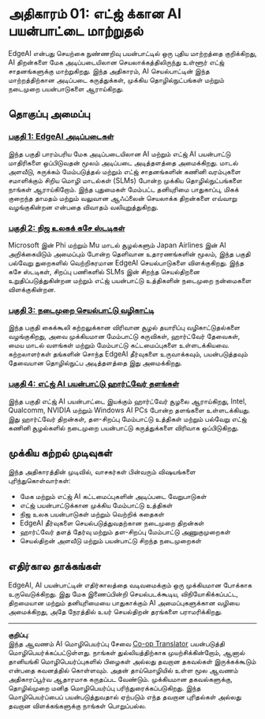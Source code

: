 <!--
CO_OP_TRANSLATOR_METADATA:
{
  "original_hash": "ddfe62b8e130979b7034bc6fbb7d510c",
  "translation_date": "2025-10-11T11:14:55+00:00",
  "source_file": "Module01/README.md",
  "language_code": "ta"
}
-->
# அதிகாரம் 01: எட்ஜ் க்கான AI பயன்பாட்டை மாற்றுதல்

EdgeAI என்பது செயற்கை நுண்ணறிவு பயன்பாட்டில் ஒரு புதிய மாற்றத்தை குறிக்கிறது, AI திறன்களை மேக அடிப்படையிலான செயலாக்கத்திலிருந்து உள்ளூர் எட்ஜ் சாதனங்களுக்கு மாற்றுகிறது. இந்த அதிகாரம், AI செயல்பாட்டின் இந்த மாற்றத்திற்கான அடிப்படை கருத்துக்கள், முக்கிய தொழில்நுட்பங்கள் மற்றும் நடைமுறை பயன்பாடுகளை ஆராய்கிறது.

## தொகுப்பு அமைப்பு

### [பகுதி 1: EdgeAI அடிப்படைகள்](./01.EdgeAIFundamentals.md)
இந்த பகுதி பாரம்பரிய மேக அடிப்படையிலான AI மற்றும் எட்ஜ் AI பயன்பாட்டு மாதிரிகளை ஒப்பிடுவதன் மூலம் அடிப்படை அடித்தளத்தை அமைக்கிறது. மாடல் அளவீடு, சுருக்கம் மேம்படுத்தல் மற்றும் எட்ஜ் சாதனங்களின் கணினி வரம்புகளை சமாளிக்கும் சிறிய மொழி மாடல்கள் (SLMs) போன்ற முக்கிய தொழில்நுட்பங்களை நாங்கள் ஆராய்கிறோம். இந்த புதுமைகள் மேம்பட்ட தனியுரிமை பாதுகாப்பு, மிகக் குறைந்த தாமதம் மற்றும் வலுவான ஆஃப்லைன் செயலாக்க திறன்களை எவ்வாறு வழங்குகின்றன என்பதை விவாதம் வலியுறுத்துகிறது.

### [பகுதி 2: நிஜ உலகக் கசே ஸ்டடிகள்](./02.RealWorldCaseStudies.md)
Microsoft இன் Phi மற்றும் Mu மாடல் சூழல்களும் Japan Airlines இன் AI அறிக்கையிடும் அமைப்பும் போன்ற தெளிவான உதாரணங்களின் மூலம், இந்த பகுதி பல்வேறு துறைகளில் வெற்றிகரமான EdgeAI செயல்பாடுகளை விளக்குகிறது. இந்த கசே ஸ்டடிகள், சிறப்பு பணிகளில் SLMs இன் சிறந்த செயல்திறனை உறுதிப்படுத்துகின்றன மற்றும் எட்ஜ் பயன்பாட்டு உத்திகளின் நடைமுறை நன்மைகளை விளக்குகின்றன.

### [பகுதி 3: நடைமுறை செயல்பாட்டு வழிகாட்டி](./03.PracticalImplementationGuide.md)
இந்த பகுதி கைக்கூலி கற்றலுக்கான விரிவான சூழல் தயாரிப்பு வழிகாட்டுதல்களை வழங்குகிறது, அவை முக்கியமான மேம்பாட்டு கருவிகள், ஹார்ட்வேர் தேவைகள், மைய மாடல் வளங்கள் மற்றும் மேம்பாட்டு கட்டமைப்புகளை உள்ளடக்கியவை. கற்றலாளர்கள் தங்களின் சொந்த EdgeAI தீர்வுகளை உருவாக்கவும், பயன்படுத்தவும் தேவையான தொழில்நுட்ப அடித்தளத்தை இது அமைக்கிறது.

### [பகுதி 4: எட்ஜ் AI பயன்பாட்டு ஹார்ட்வேர் தளங்கள்](./04.EdgeDeployment.md)
இந்த பகுதி எட்ஜ் AI பயன்பாட்டை இயக்கும் ஹார்ட்வேர் சூழலை ஆராய்கிறது, Intel, Qualcomm, NVIDIA மற்றும் Windows AI PCs போன்ற தளங்களை உள்ளடக்கியது. இது ஹார்ட்வேர் திறன்கள், தள-சிறப்பு மேம்பாட்டு உத்திகள் மற்றும் பல்வேறு எட்ஜ் கணினி சூழல்களில் நடைமுறை பயன்பாட்டு கருத்துக்களை விரிவாக ஒப்பிடுகிறது.

## முக்கிய கற்றல் முடிவுகள்

இந்த அதிகாரத்தின் முடிவில், வாசகர்கள் பின்வரும் விஷயங்களை புரிந்துகொள்வார்கள்:
- மேக மற்றும் எட்ஜ் AI கட்டமைப்புகளின் அடிப்படை வேறுபாடுகள்
- எட்ஜ் பயன்பாட்டுக்கான முக்கிய மேம்பாட்டு உத்திகள்
- நிஜ உலக பயன்பாடுகள் மற்றும் வெற்றிக் கதைகள்
- EdgeAI தீர்வுகளை செயல்படுத்துவதற்கான நடைமுறை திறன்கள்
- ஹார்ட்வேர் தளத் தேர்வு மற்றும் தள-சிறப்பு மேம்பாட்டு அணுகுமுறைகள்
- செயல்திறன் அளவீடு மற்றும் பயன்பாட்டு சிறந்த நடைமுறைகள்

## எதிர்கால தாக்கங்கள்

EdgeAI, AI பயன்பாட்டின் எதிர்காலத்தை வடிவமைக்கும் ஒரு முக்கியமான போக்காக உருவெடுக்கிறது. இது மேக இணைப்பின்றி செயல்படக்கூடிய, விநியோகிக்கப்பட்ட, திறமையான மற்றும் தனியுரிமையை பாதுகாக்கும் AI அமைப்புகளுக்கான வழியை அமைக்கிறது, அதே நேரத்தில் உயர் செயல்திறன் தரங்களை பராமரிக்கிறது.

---

**குறிப்பு**:  
இந்த ஆவணம் AI மொழிபெயர்ப்பு சேவை [Co-op Translator](https://github.com/Azure/co-op-translator) பயன்படுத்தி மொழிபெயர்க்கப்பட்டுள்ளது. நாங்கள் துல்லியத்திற்காக முயற்சிக்கின்றோம், ஆனால் தானியங்கி மொழிபெயர்ப்புகளில் பிழைகள் அல்லது தவறான தகவல்கள் இருக்கக்கூடும் என்பதை கவனத்தில் கொள்ளவும். அதன் தாய்மொழியில் உள்ள மூல ஆவணம் அதிகாரப்பூர்வ ஆதாரமாக கருதப்பட வேண்டும். முக்கியமான தகவல்களுக்கு, தொழில்முறை மனித மொழிபெயர்ப்பு பரிந்துரைக்கப்படுகிறது. இந்த மொழிபெயர்ப்பைப் பயன்படுத்துவதால் ஏற்படும் எந்த தவறான புரிதல்கள் அல்லது தவறான விளக்கங்களுக்கு நாங்கள் பொறுப்பல்ல.